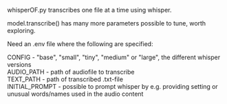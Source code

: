 whisperOF.py transcribes one file at a time using whisper.  

model.transcribe() has many more parameters possible to tune, worth exploring.  

Need an .env file where the following are specified:   

CONFIG - "base", "small", "tiny", "medium" or "large", the different whisper versions  
AUDIO_PATH - path of audiofile to transcribe  
TEXT_PATH - path of transcribed .txt-file  
INITIAL_PROMPT - possible to prompt whisper by e.g. providing setting or unusual words/names used in the audio content  
